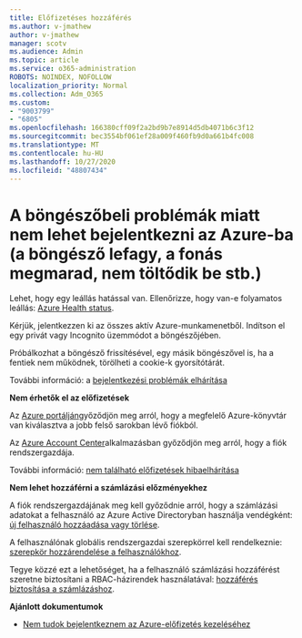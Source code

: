 ```yaml
---
title: Előfizetéses hozzáférés
ms.author: v-jmathew
author: v-jmathew
manager: scotv
ms.audience: Admin
ms.topic: article
ms.service: o365-administration
ROBOTS: NOINDEX, NOFOLLOW
localization_priority: Normal
ms.collection: Adm_O365
ms.custom:
- "9003799"
- "6805"
ms.openlocfilehash: 166380cff09f2a2bd9b7e8914d5db4071b6c3f12
ms.sourcegitcommit: bec3554bf061ef28a009f460fb9d0a661b4fc008
ms.translationtype: MT
ms.contentlocale: hu-HU
ms.lasthandoff: 10/27/2020
ms.locfileid: "48807434"
---
```

# <a name="unable-to-sign-in-azure-due-to-browser-issues-browser-hangs-keeps-spinning-does-not-load-etc"></a>A böngészőbeli problémák miatt nem lehet bejelentkezni az Azure-ba (a böngésző lefagy, a fonás megmarad, nem töltődik be stb.)

Lehet, hogy egy leállás hatással van. Ellenőrizze, hogy van-e folyamatos leállás: [Azure Health status](https://status.azure.com/status/history/).

Kérjük, jelentkezzen ki az összes aktív Azure-munkamenetből. Indítson el egy privát vagy Incognito üzemmódot a böngészőjében.

Próbálkozhat a böngésző frissítésével, egy másik böngészővel is, ha a fentiek nem működnek, törölheti a cookie-k gyorsítótárát.

További információ: a [bejelentkezési problémák elhárítása](https://support.microsoft.com/help/4042961/troubleshoot-why-you-can-t-sign-in-to-manage-your-azure-subscription)

**Nem érhetők el az előfizetések**

Az [Azure portálján](https://portal.azure.com/)győződjön meg arról, hogy a megfelelő Azure-könyvtár van kiválasztva a jobb felső sarokban lévő fiókból.

Az [Azure Account Center](https://account.windowsazure.com/Subscriptions)alkalmazásban győződjön meg arról, hogy a fiók rendszergazdája.

További információ: [nem található előfizetések hibaelhárítása](https://docs.microsoft.com/azure/billing/billing-no-subscriptions-found?WT.mc_id=Portal-Microsoft_Azure_Support)

**Nem lehet hozzáférni a számlázási előzményekhez**

A fiók rendszergazdájának meg kell győződnie arról, hogy a számlázási adatokat a felhasználó az Azure Active Directoryban használja vendégként: [új felhasználó hozzáadása vagy törlése](https://docs.microsoft.com/azure/active-directory/fundamentals/add-users-azure-active-directory?WT.mc_id=Portal-Microsoft_Azure_Support).

A felhasználónak globális rendszergazdai szerepkörrel kell rendelkeznie: [szerepkör hozzárendelése a felhasználókhoz](https://docs.microsoft.com/azure/active-directory/fundamentals/active-directory-users-assign-role-azure-portal?WT.mc_id=Portal-Microsoft_Azure_Support).

Tegye közzé ezt a lehetőséget, ha a felhasználó számlázási hozzáférést szeretne biztosítani a RBAC-házirendek használatával: [hozzáférés biztosítása a számlázáshoz](https://docs.microsoft.com/azure/billing/billing-manage-access?WT.mc_id=Portal-Microsoft_Azure_Support).

**Ajánlott dokumentumok**

-   [Nem tudok bejelentkeznem az Azure-előfizetés kezeléséhez](https://docs.microsoft.com/azure/billing-cannot-login-subscription?WT.mc_id=Portal-Microsoft_Azure_Support)